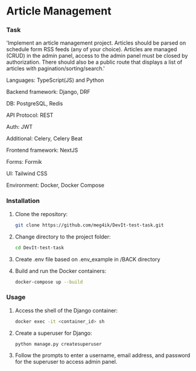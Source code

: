 # Article Management

### Task

'Implement an article management project. Articles should be parsed on schedule form RSS feeds (any of your choice). Articles are managed (CRUD) in the admin panel, access to the admin panel must be closed by authorization. There should also be a public route that displays a list of articles with pagination/sorting/search.'

Languages: TypeScript(JS) and Python

Backend framework: Django, DRF

DB: PostgreSQL, Redis

API Protocol: REST

Auth: JWT

Additional: Celery, Celery Beat

Frontend framework: NextJS

Forms: Formik

UI: Tailwind CSS

Environment: Docker, Docker Compose


### Installation

1. Clone the repository:

    ```bash
    git clone https://github.com/meg4ik/DevIt-test-task.git
    ```

2. Change directory to the project folder:

    ```bash
    cd DevIt-test-task
    ```

3. Create .env file based on .env_example in /BACK directory

4. Build and run the Docker containers:

    ```bash
    docker-compose up --build
    ```

### Usage

1. Access the shell of the Django container:

    ```bash
    docker exec -it <container_id> sh
    ```

2. Create a superuser for Django:

    ```bash
    python manage.py createsuperuser
    ```

3. Follow the prompts to enter a username, email address, and password for the superuser to access admin panel.

